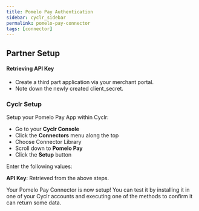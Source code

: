 ```yaml
---
title: Pomelo Pay Authentication
sidebar: cyclr_sidebar
permalink: pomelo-pay-connector
tags: [connector]
---
```


## Partner Setup

#### Retrieving API Key
* Create a third part application via your merchant portal.
* Note down the newly created client_secret.

### Cyclr Setup

Setup your Pomelo Pay App within Cyclr:

*   Go to your **Cyclr Console**
*   Click the **Connectors** menu along the top
*   Choose Connector Library
*   Scroll down to **Pomelo Pay**
*   Click the **Setup** button

Enter the following values:

**API Key**: Retrieved from the above steps.


Your Pomelo Pay Connector is now setup! You can test it by installing it in one of your Cyclr accounts and executing one of the methods to confirm it can return some data.
